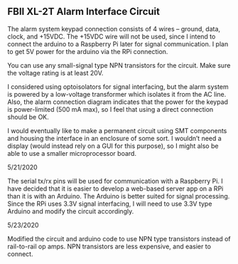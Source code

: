 ## FBII XL-2T Alarm Interface Circuit

The alarm system keypad connection consists of 4 wires – ground, data, clock, and +15VDC.  The +15VDC wire will not be used, since I intend to connect the arduino to a Raspberry Pi later for signal communication.  I plan to get 5V power for the arduino via the RPi connection.

You can use any small-signal type NPN transistors for the circuit.  Make sure the voltage rating is at least 20V.

I considered using optoisolators for signal interfacing, but the alarm system is powered by a low-voltage transformer which isolates it from the AC line.  Also, the alarm connection diagram indicates that the power for the keypad is power-limited (500 mA max), so I feel that using a direct connection should be OK.

I would eventually like to make a permanent circuit using SMT components and housing the interface in an enclosure of some sort.  I wouldn’t need a display (would instead rely on a GUI for this purpose), so I might also be able to use a smaller microprocessor board.

5/21/2020

The serial tx/rx pins will be used for communication with a Raspberry Pi.  I have decided that it is easier to develop a web-based server app on a RPi than it is with an Arduino.  The Arduino is better suited for signal processing.  Since the RPi uses 3.3V signal interfacing, I will need to use 3.3V type Arduino and modify the circuit accordingly.

5/23/2020

Modified the circuit and arduino code to use NPN type transistors instead of rail-to-rail op amps.  NPN transistors are less expensive, and easier to connect.
